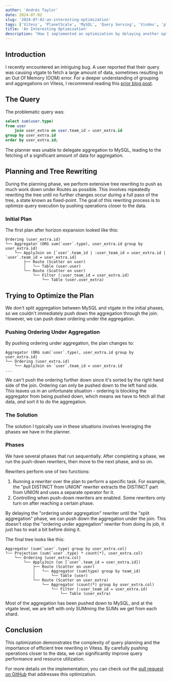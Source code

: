 ```yaml
---
author: 'Andrés Taylor'
date: 2024-07-02
slug: '2024-07-02-an-interesting-optimization'
tags: ['Vitess', 'PlanetScale', 'MySQL', 'Query Serving', 'Vindex', 'plan', 'execution plan', 'explain', 'optimizer']
title: 'An Interesting Optimization'
description: "How I implemented an optimization by delaying another optimization"
---
```


## Introduction

I recently encountered an intriguing bug. A user reported that their query was causing vtgate to fetch a large amount of data, sometimes resulting in an Out Of Memory (OOM) error.
For a deeper understanding of grouping and aggregations on Vitess, I recommend reading this [prior blog post](https://planetscale.com/blog/grouping-and-aggregations-on-vitess).

## The Query

The problematic query was:

```sql
select sum(user.type)
from user
    join user_extra on user.team_id = user_extra.id
group by user_extra.id
order by user_extra.id;
```

The planner was unable to delegate aggregation to MySQL, leading to the fetching of a significant amount of data for aggregation.

## Planning and Tree Rewriting

During the planning phase, we perform extensive tree rewriting to push as much work down under Routes as possible. This involves repeatedly rewriting the tree until no further changes occur during a full pass of the tree, a state known as fixed-point. The goal of this rewriting process is to optimize query execution by pushing operations closer to the data.

### Initial Plan

The first plan after horizon expansion looked like this:

```
Ordering (user_extra.id)
└── Aggregator (ORG sum(`user`.type), user_extra.id group by user_extra.id)
    └── ApplyJoin on [`user`.team_id | :user_team_id = user_extra.id | `user`.team_id = user_extra.id]
        ├── Route (Scatter on user)
        │   └── Table (user.user)
        └── Route (Scatter on user)
            └── Filter (:user_team_id = user_extra.id)
                └── Table (user.user_extra)
```

## Trying to Optimize the Plan

We don't split aggregation between MySQL and vtgate in the initial phases, so we couldn't immediately push down the aggregation through the join. However, we can push down ordering under the aggregation.

### Pushing Ordering Under Aggregation

By pushing ordering under aggregation, the plan changes to:

```
Aggregator (ORG sum(`user`.type), user_extra.id group by user_extra.id)
└── Ordering (user_extra.id)
    └── ApplyJoin on `user`.team_id = user_extra.id
...
```

We can't push the ordering further down since it's sorted by the right hand side of the join. Ordering can only be pushed down to the left hand side.
This leaves us in an unfortunate situation - ordering is blocking the aggregator from being pushed down, which means we have to fetch all that data, _and_ sort it to do the aggregation.

### The Solution

The solution I typically use in these situations involves leveraging the phases we have in the planner.

### Phases

We have several phases that run sequentially. After completing a phase, we run the push-down rewriters, then move to the next phase, and so on.

Rewriters perform one of two functions:

1. Running a rewriter over the plan to perform a specific task. For example, the "pull DISTINCT from UNION" rewriter extracts the DISTINCT part from UNION and uses a separate operator for it.
2. Controlling when push-down rewriters are enabled. Some rewriters only turn on after reaching a certain phase.

By delaying the "ordering under aggregation" rewriter until the "split aggregation" phase, we can push down the aggregation under the join. This doesn't stop the "ordering under aggregation" rewriter from doing its job, it just has to wait a bit before doing it.    

The final tree looks like this:

```
Aggregator (sum(`user`.type) group by user_extra.col)
└── Projection (sum(`user`.type) * count(*), user_extra.col)
    └── Ordering (user_extra.col)
        └── ApplyJoin (on [`user`.team_id = user_extra.id])
            ├── Route (Scatter on user)
            │   └── Aggregator (sum(type) group by team_id)
            │       └── Table (user)
            └── Route (Scatter on user_extra)
                └── Aggregator (count(*) group by user_extra.col)
                    └── Filter (:user_team_id = user_extra.id)
                        └── Table (user_extra)
```

Most of the aggregation has been pushed down to MySQL, and at the vtgate level, we are left with only SUMming the SUMs we get from each shard.


## Conclusion

This optimization demonstrates the complexity of query planning and the importance of efficient tree rewriting in Vitess. By carefully pushing operations closer to the data, we can significantly improve query performance and resource utilization.

For more details on the implementation, you can check out the [pull request on GitHub](https://github.com/vitessio/vitess/pull/16278) that addresses this optimization.

